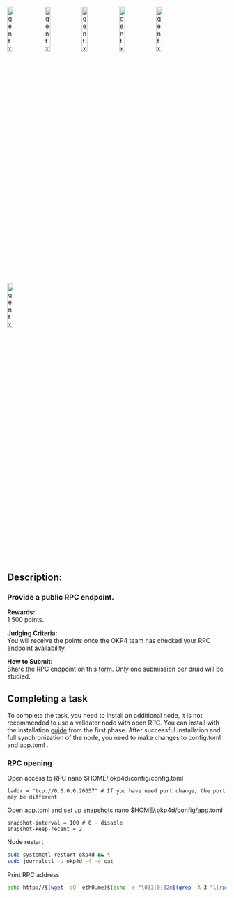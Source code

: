 
[<img src='https://user-images.githubusercontent.com/83868103/210116122-8e1f35b7-1578-4856-b02c-734154fc40c9.png' alt='gentx'  width='16.2%'>](https://github.com/romanv1812/OKP4)
[<img src='https://user-images.githubusercontent.com/83868103/210116164-088cf8f8-868e-477f-9659-3c184dc22868.png' alt='gentx'  width='16.2%'>](https://nemeton.okp4.network/leaderboard#leaderboard)
[<img src='https://user-images.githubusercontent.com/83868103/210116187-9d459a76-e956-481a-92b6-6c11e6e97db2.png' alt='gentx'  width='16.2%'>](https://github.com/romanv1812/OKP4)
[<img src='https://user-images.githubusercontent.com/83868103/210116210-6997e3df-0e06-47c4-9ffd-c1c3b692431c.png' alt='gentx'  width='16.2%'>](https://github.com/romanv1812/OKP4/blob/main/rewards.md)
[<img src='https://user-images.githubusercontent.com/83868103/210116228-414bb6b0-f66f-4207-bb6f-12774d803daa.png' alt='gentx'  width='16.2%'>](https://github.com/romanv1812/OKP4/blob/main/FAQ.md)
[<img src='https://user-images.githubusercontent.com/83868103/210116267-bfff3f45-b653-4d5a-a58e-d9e046f79e96.png' alt='gentx'  width='16.2%'>](https://github.com/romanv1812/OKP4/blob/main/Terms.md)
## Description:
### Provide a public RPC endpoint.

**Rewards:**  
1 500 points.

**Judging Criteria:**  
You will receive the points once the OKP4 team has checked your RPC endpoint availability.

**How to Submit:**  
Share the RPC endpoint on this [form](https://okp4.typeform.com/Nemeton-RPC). Only one submission per druid will be studied.

## Completing a task

To complete the task, you need to install an additional node, it is not recommended to use a validator node with open RPC. You can install with the installation [guide](https://github.com/romanv1812/OKP4/blob/main/Sidh/Setup%20your%20node.md) from the first phase. After successful installation and full synchronization of the node, you need to make changes to config.toml and app.toml .

### RPC opening 


Open access to RPC nano $HOME/.okp4d/config/config.toml
```
laddr = "tcp://0.0.0.0:26657" # If you have used port change, the port may be different
```

Open app.toml and set up snapshots nano $HOME/.okp4d/config/app.toml
```
snapshot-interval = 100 # 0 - disable
snapshot-keep-recent = 2
```

Node restart
```bash
sudo systemctl restart okp4d && \
sudo journalctl -u okp4d -f -o cat
```
Print RPC address
```bash
echo http://$(wget -qO- eth0.me)$(echo -e "\033[0;32m$(grep -A 3 "\[rpc\]" ~/.okp4d/config/config.toml | egrep -o ":[0-9]+")\033[0m")
```


